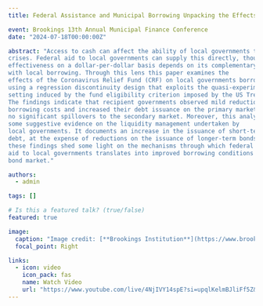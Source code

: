 ```yaml
---
title: Federal Assistance and Municipal Borrowing Unpacking the Effects of the CARES Act on Government Liquidity Management

event: Brookings 13th Annual Municipal Finance Conference
date: "2024-07-18T00:00:00Z"

abstract: "Access to cash can affect the ability of local governments to respond to
crises. Federal aid to local governments can supply this directly, though the
effectiveness on a dollar-per-dollar basis depends on its complementary or substitutability
with local borrowing. Through this lens this paper examines the
effects of the Coronavirus Relief Fund (CRF) on local governments borrowing
using a regression discontinuity design that exploits the quasi-experimental
setting induced by the fund eligibility criterion imposed by the US Treasury.
The findings indicate that recipient governments observed mild reductions in
borrowing costs and increased their debt issuance on the primary market, with
no significant spillovers to the secondary market. Moreover, this analysis provides
some suggestive evidence on the liquidity management undertaken by
local governments. It documents an increase in the issuance of short-term
debt, at the expense of reductions on the issuance of longer-term bonds. Together,
these findings shed some light on the mechanisms through which federal
aid to local governments translates into improved borrowing conditions on the
bond market."

authors:
  - admin

tags: []

# Is this a featured talk? (true/false)
featured: true

image:
  caption: "Image credit: [**Brookings Institution**](https://www.brookings.edu/)"
  focal_point: Right

links:
  - icon: video
    icon_pack: fas
    name: Watch Video
    url: "https://www.youtube.com/live/4NjIVY14spE?si=upqlKelmBJliFf5Z&t=9974"
---
```

